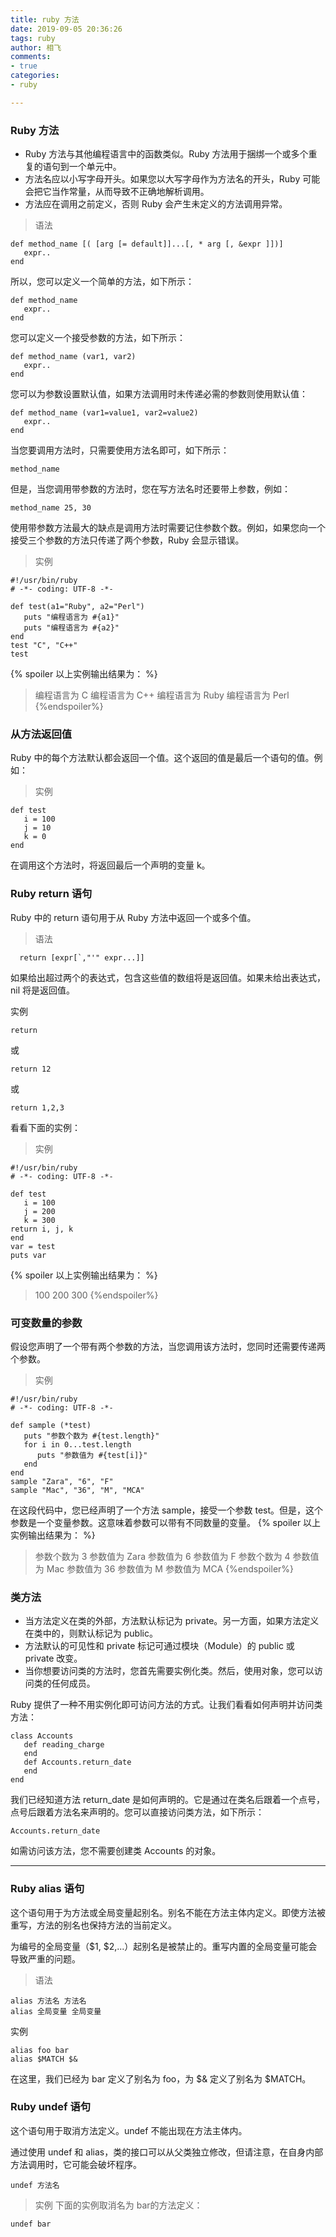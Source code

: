 ```yaml
---
title: ruby 方法
date: 2019-09-05 20:36:26
tags: ruby
author: 相飞
comments:
- true
categories:
- ruby

---
```




### Ruby 方法

- Ruby 方法与其他编程语言中的函数类似。Ruby 方法用于捆绑一个或多个重复的语句到一个单元中。
- 方法名应以小写字母开头。如果您以大写字母作为方法名的开头，Ruby 可能会把它当作常量，从而导致不正确地解析调用。
- 方法应在调用之前定义，否则 Ruby 会产生未定义的方法调用异常。

> 语法
```
def method_name [( [arg [= default]]...[, * arg [, &expr ]])]
   expr..
end
```

所以，您可以定义一个简单的方法，如下所示：
```
def method_name 
   expr..
end
```
您可以定义一个接受参数的方法，如下所示：
```
def method_name (var1, var2)
   expr..
end
```
您可以为参数设置默认值，如果方法调用时未传递必需的参数则使用默认值：
```
def method_name (var1=value1, var2=value2)
   expr..
end
```
当您要调用方法时，只需要使用方法名即可，如下所示：
```
method_name
```
但是，当您调用带参数的方法时，您在写方法名时还要带上参数，例如：
```
method_name 25, 30
```
使用带参数方法最大的缺点是调用方法时需要记住参数个数。例如，如果您向一个接受三个参数的方法只传递了两个参数，Ruby 会显示错误。

> 实例

```
#!/usr/bin/ruby
# -*- coding: UTF-8 -*-
 
def test(a1="Ruby", a2="Perl")
   puts "编程语言为 #{a1}"
   puts "编程语言为 #{a2}"
end
test "C", "C++"
test
```

{% spoiler 以上实例输出结果为： %}
> 编程语言为 C
编程语言为 C++
编程语言为 Ruby
编程语言为 Perl
{%endspoiler%}

### 从方法返回值
Ruby 中的每个方法默认都会返回一个值。这个返回的值是最后一个语句的值。例如：

> 实例
```
def test
   i = 100
   j = 10
   k = 0
end
```
在调用这个方法时，将返回最后一个声明的变量 k。

### Ruby return 语句
Ruby 中的 return 语句用于从 Ruby 方法中返回一个或多个值。

> 语法
```
  return [expr[`,"'" expr...]]
```

如果给出超过两个的表达式，包含这些值的数组将是返回值。如果未给出表达式，nil 将是返回值。

实例
```
return
``` 
或
 
```
return 12
``` 
或
 
```
return 1,2,3
```

看看下面的实例：

> 实例

```
#!/usr/bin/ruby
# -*- coding: UTF-8 -*-
 
def test
   i = 100
   j = 200
   k = 300
return i, j, k
end
var = test
puts var
```

{% spoiler 以上实例输出结果为： %}
> 100
200
300
{%endspoiler%}
### 可变数量的参数
假设您声明了一个带有两个参数的方法，当您调用该方法时，您同时还需要传递两个参数。


> 实例

```
#!/usr/bin/ruby
# -*- coding: UTF-8 -*-
 
def sample (*test)
   puts "参数个数为 #{test.length}"
   for i in 0...test.length
      puts "参数值为 #{test[i]}"
   end
end
sample "Zara", "6", "F"
sample "Mac", "36", "M", "MCA"
```

在这段代码中，您已经声明了一个方法 sample，接受一个参数 test。但是，这个参数是一个变量参数。这意味着参数可以带有不同数量的变量。
{% spoiler 以上实例输出结果为： %}
> 参数个数为 3
参数值为 Zara
参数值为 6
参数值为 F
参数个数为 4
参数值为 Mac
参数值为 36
参数值为 M
参数值为 MCA
{%endspoiler%}
### 类方法
- 当方法定义在类的外部，方法默认标记为 private。另一方面，如果方法定义在类中的，则默认标记为 public。
- 方法默认的可见性和 private 标记可通过模块（Module）的 public 或 private 改变。
- 当你想要访问类的方法时，您首先需要实例化类。然后，使用对象，您可以访问类的任何成员。

Ruby 提供了一种不用实例化即可访问方法的方式。让我们看看如何声明并访问类方法：

```
class Accounts
   def reading_charge
   end
   def Accounts.return_date
   end
end
```

我们已经知道方法 return_date 是如何声明的。它是通过在类名后跟着一个点号，点号后跟着方法名来声明的。您可以直接访问类方法，如下所示：
```
Accounts.return_date
```
如需访问该方法，您不需要创建类 Accounts 的对象。
* * *
### Ruby alias 语句
这个语句用于为方法或全局变量起别名。别名不能在方法主体内定义。即使方法被重写，方法的别名也保持方法的当前定义。

为编号的全局变量（$1, $2,...）起别名是被禁止的。重写内置的全局变量可能会导致严重的问题。

> 语法
```
alias 方法名 方法名
alias 全局变量 全局变量
```

实例

```
alias foo bar
alias $MATCH $&
```

在这里，我们已经为 bar 定义了别名为 foo，为 $& 定义了别名为 $MATCH。

### Ruby undef 语句
这个语句用于取消方法定义。undef 不能出现在方法主体内。

通过使用 undef 和 alias，类的接口可以从父类独立修改，但请注意，在自身内部方法调用时，它可能会破坏程序。
```
undef 方法名
```


> 实例
下面的实例取消名为 bar的方法定义：
```
undef bar
```
